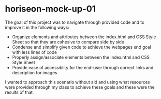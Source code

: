 # horiseon-mock-up-01

The goal of this project was to navigate through provided code and to improve it in the following ways:

  - Organize elements and attributes between the index.html and CSS Style Sheet so that they are cohesive to compare side by side
  - Condense and simplify given code to achieve the webpages end goal with less lines of code
  - Properly assign/associate elements between the index.html and CSS Style Sheet
  - Provide ease of accessiblity for the end-user through correct links and description for images

I wanted to approach this scenario without aid and using what resources were provided through my class to achieve these goals and these were the results of that.
